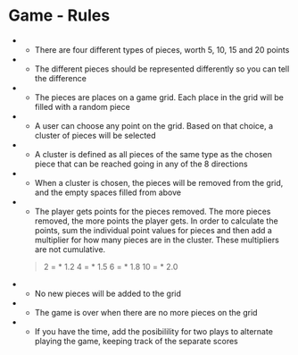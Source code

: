 # Game - Rules

- - There are four different types of pieces, worth 5, 10, 15 and 20 points
- - The different pieces should be represented differently so you can tell the difference
- - The pieces are places on a game grid. Each place in the grid will be filled with a random piece
- - A user can choose any point on the grid. Based on that choice, a cluster of pieces will be selected
- - A cluster is defined as all pieces of the same type as the chosen piece that can be reached going in any of the 8 directions
- - When a cluster is chosen, the pieces will be removed from the grid, and the empty spaces filled from above
- - The player gets points for the pieces removed. The more pieces removed, the more points the player gets. In order to calculate the points, sum the individual point values for pieces and then add a multiplier for how many pieces are in the cluster. These multipliers are not cumulative.
   > 2 = * 1.2
   > 4 = * 1.5
   > 6 = * 1.8
   > 10 = * 2.0
- - No new pieces will be added to the grid
- - The game is over when there are no more pieces on the grid
- - If you have the time, add the posibilility for two plays to alternate playing the game, keeping track of the separate scores